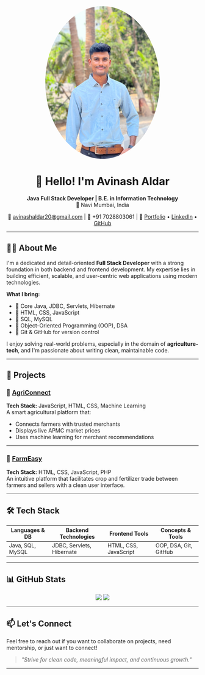 <p align="center">
  <img src="https://github.com/avinashaldar/avinashaldar/blob/main/myphoto.jpg" width="300" height="400" style="border-radius: 50%;" alt="Avinash Aldar" />
</p>

<h1 align="center">👋 Hello! I'm Avinash Aldar</h1>

<p align="center">
  <strong>Java Full Stack Developer | B.E. in Information Technology</strong><br/>
  📍 Navi Mumbai, India  
</p>

<p align="center">
  📧 <a href="mailto:avinashaldar20@gmail.com">avinashaldar20@gmail.com</a> |
  📱 +91 7028803061 |
  🔗 <a href="https://avinashaldar-portfolio.vercel.app/">Portfolio</a> • 
  <a href="https://www.linkedin.com/in/avinashaldar">LinkedIn</a> • 
  <a href="https://github.com/avinashaldar">GitHub</a>
</p>

---

## 👨‍💻 About Me

I'm a dedicated and detail-oriented **Full Stack Developer** with a strong foundation in both backend and frontend development. My expertise lies in building efficient, scalable, and user-centric web applications using modern technologies.

**What I bring:**
- 🔹 Core Java, JDBC, Servlets, Hibernate
- 🔹 HTML, CSS, JavaScript
- 🔹 SQL, MySQL
- 🔹 Object-Oriented Programming (OOP), DSA
- 🔹 Git & GitHub for version control

I enjoy solving real-world problems, especially in the domain of **agriculture-tech**, and I'm passionate about writing clean, maintainable code.

---

## 🚀 Projects

### 🌾 [AgriConnect](https://github.com/avinashaldar/agriconnect)
**Tech Stack:** JavaScript, HTML, CSS, Machine Learning  
A smart agricultural platform that:
- Connects farmers with trusted merchants  
- Displays live APMC market prices  
- Uses machine learning for merchant recommendations

---

### 🌱 [FarmEasy](https://github.com/avinashaldar/farmeasy)
**Tech Stack:** HTML, CSS, JavaScript, PHP  
An intuitive platform that facilitates crop and fertilizer trade between farmers and sellers with a clean user interface.

---

## 🛠️ Tech Stack

| Languages & DB       | Backend Technologies       | Frontend Tools         | Concepts & Tools             |
|----------------------|----------------------------|------------------------|------------------------------|
| Java, SQL, MySQL     | JDBC, Servlets, Hibernate  | HTML, CSS, JavaScript  | OOP, DSA, Git, GitHub        |

---

## 📊 GitHub Stats

<p align="center">
  <img src="https://github-readme-stats.vercel.app/api?username=avinashaldar&show_icons=true&theme=github_dark" height="160"/>
  <img src="https://github-readme-stats.vercel.app/api/top-langs/?username=avinashaldar&layout=compact&theme=github_dark" height="160"/>
</p>

---

## 📫 Let's Connect

Feel free to reach out if you want to collaborate on projects, need mentorship, or just want to connect!

> *"Strive for clean code, meaningful impact, and continuous growth."*

---
